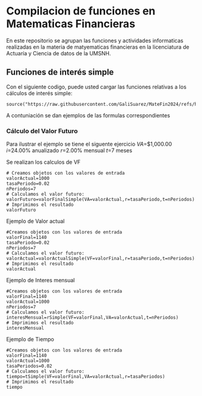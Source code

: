 # Compilacion de funciones en Matematicas Financieras 

En este repositorio se agrupan las funciones y actividades informaticas realizadas en la materia de matyematicas financieras en la licenciatura de Actuaría y Ciencia de datos de la UMSNH.

## Funciones de interés simple

Con el siguiente codigo, puede usted cargar las funciones relativas a los cálculos de interés simple:

```{r}
source("https://raw.githubusercontent.com/GaliSuarez/MateFin2024/refs/heads/main/formulasInteresSimple%20(2).R")
```
A contuniación se dan ejemplos de las formulas correspondientes

### Cálculo del Valor Futuro 

Para ilustrar el ejemplo se tiene el siguente ejercicio
$VA$=$1,000.00
$i$=24.00% anualizado
$r$=2.00% mensual
$t$=7 meses

Se realizan los calculos de VF
```{r}
# Creamos objetos con los valores de entrada
valorActual=1000
tasaPeriodo=0.02
nPeriodos=7
# Calculamos el valor futuro:
valorFuturo=valorFinalSimple(VA=valorActual,r=tasaPeriodo,t=nPeriodos)
# Imprimimos el resultado
valorFuturo
```
Ejemplo de Valor actual 
```{r}
#Creamos objetos con los valores de entrada
valorFinal=1140
tasaPeriodo=0.02
nPeriodos=7
# Calculamos el valor futuro:
valorActual=valorActualSimple(VF=valorFinal,r=tasaPeriodo,t=nPeriodos)
# Imprimimos el resultado
valorActual
```
Ejemplo de Interes mensual
```{r}
#Creamos objetos con los valores de entrada
valorFinal=1140
valorActual=1000
nPeriodos=7
# Calculamos el valor futuro:
interesMensual=rSimple(VF=valorFinal,VA=valorActual,t=nPeriodos)
# Imprimimos el resultado
interesMensual
```

Ejemplo de Tiempo 
```{r}
#Creamos objetos con los valores de entrada
valorFinal=1140
valorActual=1000
tasaPeriodos=0.02
# Calculamos el valor futuro:
tiempo=tSimple(VF=valorFinal,VA=valorActual,r=tasaPeriodos)
# Imprimimos el resultado
tiempo
```
